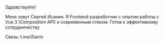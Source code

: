 Здравствуйте!

Меня зовут Сергей Исанин.
Я Frontend-разработчик с опытом работы с Vue 3 (Composition API) и современным стеком. Готов к эффективному сотрудничеству

Связь: t.me/i5anin
